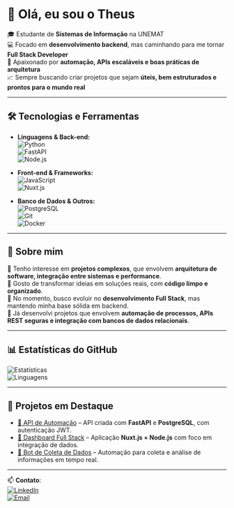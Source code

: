 # 👋 Olá, eu sou o Theus  

🎓 Estudante de **Sistemas de Informação** na UNEMAT  
💻 Focado em **desenvolvimento backend**, mas caminhando para me tornar **Full Stack Developer**  
🚀 Apaixonado por **automação, APIs escaláveis e boas práticas de arquitetura**  
📈 Sempre buscando criar projetos que sejam **úteis, bem estruturados e prontos para o mundo real**

---

## 🛠️ Tecnologias e Ferramentas

- **Linguagens & Back-end:**  
  ![Python](https://img.shields.io/badge/-Python-3776AB?style=flat&logo=python&logoColor=white)  
  ![FastAPI](https://img.shields.io/badge/-FastAPI-009688?style=flat&logo=fastapi&logoColor=white)  
  ![Node.js](https://img.shields.io/badge/-Node.js-339933?style=flat&logo=node.js&logoColor=white)  

- **Front-end & Frameworks:**  
  ![JavaScript](https://img.shields.io/badge/-JavaScript-F7DF1E?style=flat&logo=javascript&logoColor=black)  
  ![Nuxt.js](https://img.shields.io/badge/-Nuxt.js-00DC82?style=flat&logo=nuxtdotjs&logoColor=white)  

- **Banco de Dados & Outros:**  
  ![PostgreSQL](https://img.shields.io/badge/-PostgreSQL-336791?style=flat&logo=postgresql&logoColor=white)  
  ![Git](https://img.shields.io/badge/-Git-F05032?style=flat&logo=git&logoColor=white)  
  ![Docker](https://img.shields.io/badge/-Docker-2496ED?style=flat&logo=docker&logoColor=white)

---

## 📌 Sobre mim
🔹 Tenho interesse em **projetos complexos**, que envolvem **arquitetura de software, integração entre sistemas e performance**.  
🔹 Gosto de transformar ideias em soluções reais, com **código limpo e organizado**.  
🔹 No momento, busco evoluir no **desenvolvimento Full Stack**, mas mantendo minha base sólida em backend.  
🔹 Já desenvolvi projetos que envolvem **automação de processos, APIs REST seguras e integração com bancos de dados relacionais**.  

---

## 📊 Estatísticas do GitHub
![Estatísticas](https://github-readme-stats.vercel.app/api?username=SEU-USUARIO&show_icons=true&theme=radical)  
![Linguagens](https://github-readme-stats.vercel.app/api/top-langs/?username=SEU-USUARIO&layout=compact&theme=radical)

---

## 🚀 Projetos em Destaque
- [🔗 API de Automação](https://github.com/SEU-USUARIO/NomeProjeto1) – API criada com **FastAPI** e **PostgreSQL**, com autenticação JWT.  
- [🔗 Dashboard Full Stack](https://github.com/SEU-USUARIO/NomeProjeto2) – Aplicação **Nuxt.js + Node.js** com foco em integração de dados.  
- [🔗 Bot de Coleta de Dados](https://github.com/SEU-USUARIO/NomeProjeto3) – Automação para coleta e análise de informações em tempo real.  

---

📫 **Contato**:  
[![LinkedIn](https://img.shields.io/badge/-LinkedIn-0A66C2?style=flat&logo=linkedin&logoColor=white)](https://linkedin.com/in/seu-linkedin)  
[![Email](https://img.shields.io/badge/-Email-D14836?style=flat&logo=gmail&logoColor=white)](mailto:seuemail@gmail.com)  
